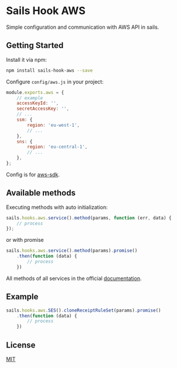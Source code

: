 # Sails Hook AWS

Simple configuration and communication with AWS API in sails.

## Getting Started
Install it via npm:
```bash
npm install sails-hook-aws --save
```
Configure `config/aws.js` in your project:
```javascript
module.exports.aws = {
    // example
    accessKeyId: '',
    secretAccessKey: '',
    // ...
    ssm: {
        region: 'eu-west-1',
        // ...
    },
    sns: {
        region: 'eu-central-1',
        // ...
    },
};
```
Config is for [aws-sdk](https://docs.aws.amazon.com/AWSJavaScriptSDK/latest/AWS/Config.html#constructor-property).

## Available methods
Executing methods with auto initialization:
```javascript
sails.hooks.aws.service().method(params, function (err, data) {
    // process
});
```
or with promise
```javascript
sails.hooks.aws.service().method(params).promise()
    .then(function (data) {
        // process
    })
```
All methods of all services in the official [documentation](https://docs.aws.amazon.com/AWSJavaScriptSDK/latest/top-level-namespace.html).

## Example
```javascript
sails.hooks.aws.SES().cloneReceiptRuleSet(params).promise()
    .then(function (data) {
        // process
    })
```

## License

[MIT](./LICENSE)
